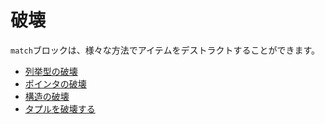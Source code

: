 # <!--Destructuring--> 破壊

<!--A `match` block can destructure items in a variety of ways.-->
`match`ブロックは、様々な方法でアイテムをデストラクトすることができます。

* <!--[Destructuring Enums][enum]-->
   [列挙型の破壊][enum]
* <!--[Destructuring Pointers][refs]-->
   [ポインタの破壊][refs]
* <!--[Destructuring Structures][struct]-->
   [構造の破壊][struct]
* <!--[Destructuring Tuples][tuple]-->
   [タプルを破壊する][tuple]


<!--[enum]: flow_control/match/destructuring/destructure_enum.html
 [refs]: flow_control/match/destructuring/destructure_pointers.html
 [struct]: flow_control/match/destructuring/destructure_structures.html
 [tuple]: flow_control/match/destructuring/destructure_tuple.html
-->
[enum]: flow_control/match/destructuring/destructure_enum.html
 [refs]: flow_control/match/destructuring/destructure_pointers.html
 [struct]: flow_control/match/destructuring/destructure_structures.html
 [tuple]: flow_control/match/destructuring/destructure_tuple.html

